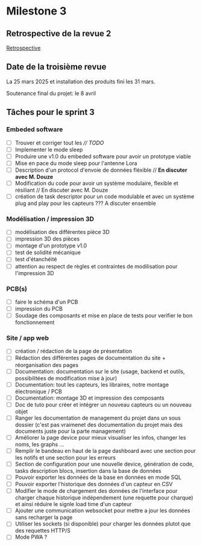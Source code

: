 # Milestone 3

## Retrospective de la revue 2

[Retrospective](retrospective.md)

## Date de la troisième revue

La 25 mars 2025 et installation des produits fini les 31 mars.

Soutenance final du projet: le 8 avril

## Tâches pour le sprint 3

### Embeded software

- [ ] Trouver et corriger tout les *// TODO*
- [ ] Implementer le mode sleep
- [ ] Produire une v1.0 du embeded software pour avoir un prototype viable
- [ ] Mise en pace du mode sleep pour l'antenne Lora
- [ ] Description d'un protocol d'envoie de données fléxible // **En discuter avec M. Douze**
- [ ] Modification du code pour avoir un système modulaire, flexible et résiliant // En discuter avec M. Douze
- [ ] création de task descriptor pour un code modulable et avec un système plug and play pour les capteurs ??? A discuter ensemble

### Modélisation / impression 3D

- [ ] modélisation des différentes pièce 3D
- [ ] impression 3D des pièces
- [ ] montage d'un prototype v1.0
- [ ] test de solidité mécanique
- [ ] test d'étanchéité
- [ ] attention au respect de règles et contraintes de modilisation pour l'impression 3D

### PCB(s)

- [ ] faire le schéma d'un PCB
- [ ] impression du PCB
- [ ] Soudage des composants et mise en place de tests pour verifier le bon fonctionnement

### Site / app web

- [ ] création / rédaction de la page de présentation
- [ ] Rédaction des différentes pages de documentation du site + réorganisation des pages
- [ ] Documentation: documentation sur le site (usage, backend et outils, possibilitées de modification mise à jour)
- [ ] Documentation: tout les capteurs, les libraires, notre montage électronique / PCB
- [ ] Documentation: montage 3D et impression des composants
- [ ] Doc de tuto pour créer et intégrer un nouveau capteurs ou un nouveau objet
- [ ] Ranger les documentation de management du projet dans un sous dossier (c'est pas vraimenet des documentation du projet mais des documents juste pour la parte management)
- [ ] Améliorer la page device pour mieux visualiser les infos, changer les noms, les graphs ...
- [ ] Remplir le bandeau en haut de la page dashboard avec une section pour les notifs et une section pour les erreurs
- [ ] Section de configuration pour une nouvelle device, génération de code, tasks description blocs, insertion dans la base de données
- [ ] Pouvoir exporter les données de la base en données en mode SQL
- [ ] Pouvoir exporter l'historique des données d'un capteur en CSV
- [ ] Modifier le mode de chargement des données de l'interface pour charger chaque historique indépendement (une requette pour charque) et ainsi réduire le signle load time d'un capteur
- [ ] Ajouter une communication websocket pour mettre a jour les données sans recharger la page
- [ ] Utiliser les sockets (si disponible) pour charger les données plutot que des requettes HTTP/S
- [ ] Mode PWA ?
